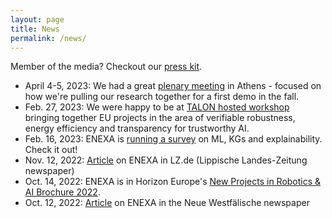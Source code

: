 ```yaml
---
layout: page
title: News
permalink: /news/
---
```


Member of the media? Checkout our [press kit](/presskit/).

* April 4-5, 2023: We had a great [plenary meeting](https://www.linkedin.com/feed/update/urn:li:share:7049763758289604608/) in Athens - focused on how we're pulling our research together for a first demo in the fall. 
* Feb. 27, 2023: We were happy to be at [TALON hosted workshop](https://talon-project.eu/eventsestablishing-the-next-level-of-intelligence-and-autonomy-clustering-workshopevents/) bringing together EU projects in the area of verifiable robustness, energy efficiency and transparency for trustworthy AI.
* Feb. 16, 2023: ENEXA is [running a survey](https://twitter.com/enexa_eu/status/1626165074833408000) on ML, KGs and explainability. Check it out!
* Nov. 12, 2022: [Article](https://www.lz.de/owl/23430233_Uni-Paderborn-leitet-EU-Forschungsprojekt-zu-kuenstlicher-Intelligenz.html) on ENEXA in LZ.de (Lippische Landes-Zeitung newspaper) 
* Oct. 14, 2022: ENEXA is in Horizon Europe's [New Projects in Robotics & AI Brochure 2022](https://digital-strategy.ec.europa.eu/en/library/horizon-europe-new-projects-robotics-and-ai-june-november-2022). 
* Oct. 12, 2022: [Article](https://www.nw.de/lokal/kreis_paderborn/paderborn/23428522_Universitaet-Paderborn-leitet-EU-Forschungsprojekt-zu-kuenstlicher-Intelligenz.html) on ENEXA in the Neue Westfälische newspaper
